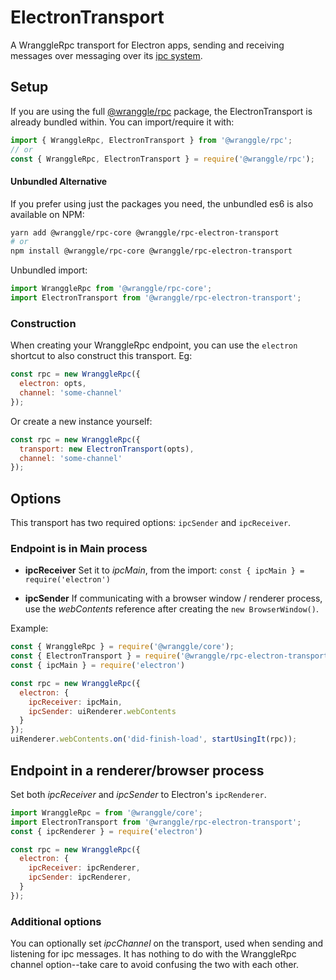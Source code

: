 # ElectronTransport

A WranggleRpc transport for Electron apps, sending and receiving messages over messaging over its [ipc system](https://electronjs.org/docs/api). 


## Setup 

If you are using the full [@wranggle/rpc](https://www.npmjs.com/package/@wranggle/rpc) package, the ElectronTransport is already
 bundled within. You can import/require it with: 

```javascript
import { WranggleRpc, ElectronTransport } from '@wranggle/rpc';
// or
const { WranggleRpc, ElectronTransport } = require('@wranggle/rpc');
```

#### Unbundled Alternative
If you prefer using just the packages you need, the unbundled es6 is also available on NPM:

```bash
yarn add @wranggle/rpc-core @wranggle/rpc-electron-transport
# or
npm install @wranggle/rpc-core @wranggle/rpc-electron-transport 
```


Unbundled import:
```javascript
import WranggleRpc from '@wranggle/rpc-core';
import ElectronTransport from '@wranggle/rpc-electron-transport';
```

### Construction

When creating your WranggleRpc endpoint, you can use the `electron` shortcut to also construct this transport. Eg:

```javascript
const rpc = new WranggleRpc({
  electron: opts,
  channel: 'some-channel'
});
```
Or create a new instance yourself:

```javascript
const rpc = new WranggleRpc({
  transport: new ElectronTransport(opts),
  channel: 'some-channel'
});
```

## Options

This transport has two required options: `ipcSender` and `ipcReceiver`. 

### Endpoint is in Main process

* **ipcReceiver** Set it to _ipcMain_, from the import: `const { ipcMain } = require('electron')`

* **ipcSender** If communicating with a browser window / renderer process, use the _webContents_ reference after creating the `new BrowserWindow()`. 

Example:

```javascript
const { WranggleRpc } = require('@wranggle/core');
const { ElectronTransport } = require('@wranggle/rpc-electron-transport');
const { ipcMain } = require('electron')

const rpc = new WranggleRpc({
  electron: {
    ipcReceiver: ipcMain,
    ipcSender: uiRenderer.webContents
  }
});
uiRenderer.webContents.on('did-finish-load', startUsingIt(rpc));
```


## Endpoint in a renderer/browser process

Set both *ipcReceiver* and *ipcSender* to Electron's `ipcRenderer`.

```javascript
import WranggleRpc = from '@wranggle/core';
import ElectronTransport from '@wranggle/rpc-electron-transport';
const { ipcRenderer } = require('electron')

const rpc = new WranggleRpc({
  electron: {
    ipcReceiver: ipcRenderer,
    ipcSender: ipcRenderer,
  }
});
```


### Additional options

You can optionally set *ipcChannel* on the transport, used when sending and listening for ipc messages. It has nothing to do with the WranggleRpc channel option--take care to avoid confusing the two with each other. 

